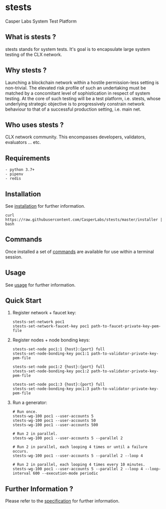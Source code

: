 stests
===============

Casper Labs System Test Platform


What is stests ?
--------------------------------------

stests stands for system tests.  It's goal is to encapsulate large system testing of the CLX network.


Why stests ?
--------------------------------------

Launching a blockchain network within a hostile permission-less setting is non-trivial.  The elevated risk profile of such an undertaking must be matched by a concomitant level of sophistication in respect of system testing.  At the core of such testing will be a test platform, i.e. stests, whose underlying strategic objective is to progressively constrain network behaviour to that of a successful production setting, i.e. main net.


Who uses stests ?
--------------------------------------

CLX network community.  This encompasses developers, validators, evaluators ... etc.

Requirements
--------------------------------------

    - python 3.7+
    - pipenv
    - redis

Installation
--------------------------------------

See [installation](docs/installation.md) for further information.

```
curl https://raw.githubusercontent.com/CasperLabs/stests/master/installer | bash
```

Commands
--------------------------------------

Once installed a set of [commands](docs/commands.md) are available for use within a terminal session.

Usage
--------------------------------------

See [usage](docs/usage.md) for further information.

Quick Start
--------------------------------------

1.  Register network + faucet key:

    ```
    stests-set-network poc1
    stests-set-network-faucet-key poc1 path-to-faucet-private-key-pem-file
    ```

2.  Register nodes + node bonding keys:

    ```
    stests-set-node poc1:1 {host}:{port} full
    stests-set-node-bonding-key poc1:1 path-to-validator-private-key-pem-file

    stests-set-node poc1:2 {host}:{port} full
    stests-set-node-bonding-key poc1:2 path-to-validator-private-key-pem-file

    stests-set-node poc1:3 {host}:{port} full
    stests-set-node-bonding-key poc1:3 path-to-validator-private-key-pem-file
    ```

3.  Run a generator:

    ```
    # Run once.
    stests-wg-100 poc1 --user-accounts 5
    stests-wg-100 poc1 --user-accounts 50
    stests-wg-100 poc1 --user-accounts 500

    # Run 2 in parallel.
    stests-wg-100 poc1 --user-accounts 5 --parallel 2
    
    # Run 2 in parallel, each looping 4 times or until a failure occurs.
    stests-wg-100 poc1 --user-accounts 5 --parallel 2 --loop 4

    # Run 2 in parallel, each looping 4 times every 10 minutes.
    stests-wg-100 poc1 --user-accounts 5 --parallel 2 --loop 4 --loop-interval 600 --execution-mode periodic
    ```

Further Information ?
--------------------------------------

Please refer to the [specification](https://github.com/CasperLabs/stests/wiki/STESTS-Specification) for further information.
